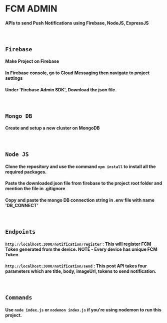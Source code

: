 # FCM ADMIN
#### APIs to send Push Notifications using Firebase, NodeJS, ExpressJS

<br />

## `Firebase`
#### Make Project on Firebase
#### In Firebase console, go to Cloud Messaging then navigate to project settings
#### Under 'Firebase Admin SDK', Download the json file.

<br />

## `Mongo DB`
#### Create and setup a new cluster on MongoDB

<br />

## `Node JS`
#### Clone the repository and use the command `npm install` to install all the required packages.
#### Paste the downloaded json file from firebase to the project root folder and mention the file in .gitignore
#### Copy and paste the mongo DB connection string in .env file with name 'DB_CONNECT'

<br />

## `Endpoints`
#### `http://localhost:3000/notification/register` : This will register FCM Token generated from the device. NOTE - Every device has unique FCM Token
#### `http://localhost:3000/notification/send` : This post API takes four parameters which are title, body, imageUrl, tokens to send notification.

<br />

## `Commands`
#### Use `node index.js` or `nodemon index.js` if you're using nodemon to run this project.

